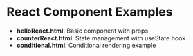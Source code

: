 # React Component Examples

- **helloReact.html**: Basic component with props
- **counterReact.html**: State management with useState hook
- **conditional.html**: Conditional rendering example
